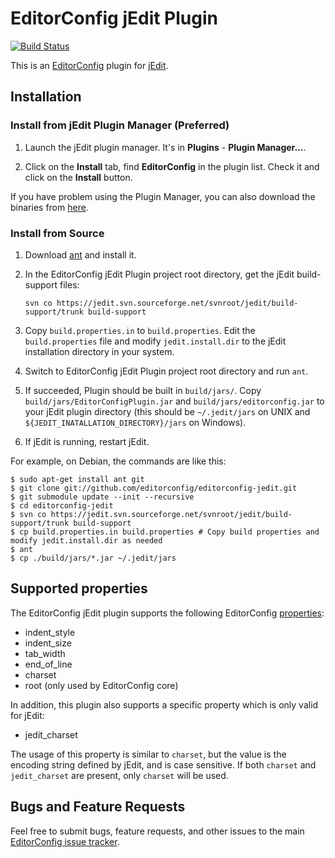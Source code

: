 # EditorConfig jEdit Plugin

[![Build Status](https://secure.travis-ci.org/editorconfig/editorconfig-jedit.png?branch=master)](http://travis-ci.org/editorconfig/editorconfig-jedit)

This is an [EditorConfig][] plugin for [jEdit][].

## Installation

### Install from jEdit Plugin Manager (Preferred)

1.  Launch the jEdit plugin manager. It's in **Plugins** - **Plugin Manager...**.

2.  Click on the **Install** tab, find **EditorConfig** in the plugin list.
    Check it and click on the **Install** button.

If you have problem using the Plugin Manager, you can also download the binaries
from [here](http://plugins.jedit.org/plugins/?EditorConfig).

### Install from Source

1.  Download [ant][] and install it.

2.  In the EditorConfig jEdit Plugin project root directory, get the jEdit
    build-support files:

        svn co https://jedit.svn.sourceforge.net/svnroot/jedit/build-support/trunk build-support

3.  Copy `build.properties.in` to `build.properties`. Edit the
    `build.properties` file and modify `jedit.install.dir` to the jEdit
    installation directory in your system.

4.  Switch to EditorConfig jEdit Plugin project root directory and run `ant`.

5.  If succeeded, Plugin should be built in `build/jars/`. Copy
    `build/jars/EditorConfigPlugin.jar` and `build/jars/editorconfig.jar` to your
    jEdit plugin directory (this should be `~/.jedit/jars` on UNIX and
    `${JEDIT_INATALLATION_DIRECTORY}/jars` on Windows).

6.  If jEdit is running, restart jEdit.

For example, on Debian, the commands are like this:

```Shell
$ sudo apt-get install ant git
$ git clone git://github.com/editorconfig/editorconfig-jedit.git
$ git submodule update --init --recursive
$ cd editorconfig-jedit
$ svn co https://jedit.svn.sourceforge.net/svnroot/jedit/build-support/trunk build-support
$ cp build.properties.in build.properties # Copy build properties and modify jedit.install.dir as needed
$ ant
$ cp ./build/jars/*.jar ~/.jedit/jars
```

## Supported properties

The EditorConfig jEdit plugin supports the following EditorConfig [properties][]:

* indent_style
* indent_size
* tab_width
* end_of_line
* charset
* root (only used by EditorConfig core)

In addition, this plugin also supports a specific property which is only valid for jEdit:

* jedit_charset

The usage of this property is similar to `charset`, but the value is the
encoding string defined by jEdit, and is case sensitive. If both `charset` and
`jedit_charset` are present, only `charset` will be used.

## Bugs and Feature Requests

Feel free to submit bugs, feature requests, and other issues to the main
[EditorConfig issue tracker](https://github.com/editorconfig/editorconfig/issues).


[ant]: http://ant.apache.org
[EditorConfig]: http://editorconfig.org
[EditorConfig core]: https://github.com/editorconfig/editorconfig-core
[jEdit]: http://www.jedit.org
[properties]: http://editorconfig.org/#supported-properties
